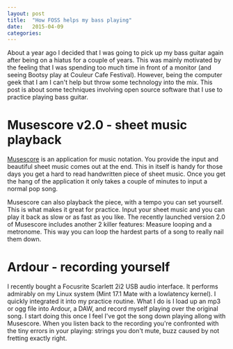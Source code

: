 ```yaml
---
layout: post
title:  "How FOSS helps my bass playing"
date:   2015-04-09 
categories: 
---
```


About a year ago I decided that I was going to pick up my bass guitar again after being on a hiatus for a couple of years.
This was mainly motivated by the feeling that I was spending too much time in front of a monitor (and seeing Bootsy play at Couleur Cafe Festival).
However, being the computer geek that I am I can't help but throw some technology into the mix. This post is about some techniques involving open source software that I use to practice playing bass guitar.

Musescore v2.0 - sheet music playback
=====================================

[Musescore](https://musescore.org/) is an application for music notation. You provide the input and beautiful sheet music comes out at the end. This in itself is handy for those days you get a hard to read handwritten piece of sheet music. Once you get the hang of the application it only takes a couple of minutes to input a normal pop song.

Musescore can also playback the piece, with a tempo you can set yourself. This is what makes it great for practice. Input your sheet music and you can play it back as slow or as fast as you like. The recently launched version 2.0 of Musescore includes another 2 killer features: Measure looping and a metronome. This way you can loop the hardest parts of a song to really nail them down.

Ardour - recording yourself 
===========================

I recently bought a Focusrite Scarlett 2i2 USB audio interface. It performs admirably on my Linux system (Mint 17.1 Mate with a lowlatency kernel). I quickly integrated it into my practice routine. What I do is I load up an mp3 or ogg file into Ardour, a DAW, and record myself playing over the original song. I start doing this once I feel I've got the song down playing allong with Musescore. When you listen back to the recording you're confronted with the tiny errors in your playing: strings you don't mute, buzz caused by not fretting exactly right.  
